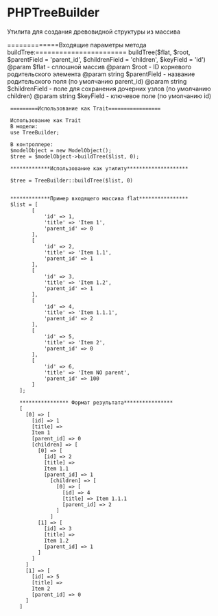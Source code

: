 # PHPTreeBuilder
Утилита для создания древовидной структуры из массива

=============Входящие параметры метода buildTree:=======================
buildTree($flat, $root, $parentField = 'parent_id', $childrenField = 'children', $keyField = 'id')
     @param $flat - сплошной массив
     @param $root - ID корневого родительского элемента
     @param string $parentField - название родительского поля (по умолчанию parent_id)
     @param string $childrenField - поле для сохранения дочерних узлов (по умолчанию children)
     @param string $keyField - ключевое поле (по умолчанию id)
     
     =========Использование как Trait=================
     
     Использование как Trait
     В модели:
     use TreeBuilder;
     
     В контроллере:
     $modelObject = new ModelObject();
     $tree = $modelObject->buildTree($list, 0);
     
     *************Использование как утилиту********************
     
     $tree = TreeBuilder::buildTree($list, 0)
     
     
     *************Пример входящего массива flat****************
     $list = [
            [
                'id' => 1,
                'title' => 'Item 1',
                'parent_id' => 0
            ],
            [
                'id' => 2,
                'title' => 'Item 1.1',
                'parent_id' => 1
            ],
            [
                'id' => 3,
                'title' => 'Item 1.2',
                'parent_id' => 1
            ],
            [
                'id' => 4,
                'title' => 'Item 1.1.1',
                'parent_id' => 2
            ],
            [
                'id' => 5,
                'title' => 'Item 2',
                'parent_id' => 0
            ],
            [
                'id' => 6,
                'title' => 'Item NO parent',
                'parent_id' => 100
            ]
        ];
        
        **************** Формат результата****************
        [ 
          [0] => [
            [id] => 1 
            [title] => 
            Item 1 
            [parent_id] => 0 
            [children] => [
              [0] => [
                [id] => 2 
                [title] => 
                Item 1.1 
                [parent_id] => 1 
                  [children] => [
                    [0] => [
                      [id] => 4 
                      [title] => Item 1.1.1 
                      [parent_id] => 2 
                    ]
                  ]
              [1] => [ 
                [id] => 3 
                [title] => 
                Item 1.2 
                [parent_id] => 1 
              ]
            ]
          ]  
          [1] => [
            [id] => 5 
            [title] => 
            Item 2 
            [parent_id] => 0 
          ]
        ]
     
